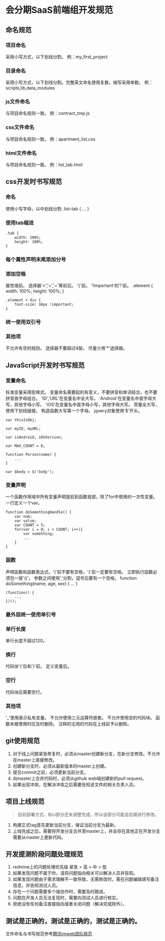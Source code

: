 # 会分期SaaS前端组开发规范

## 命名规范
### 项目命名
采用小写方式，以下划线分割。
例：my_first_project

### 目录命名
采用小写方式，以下划线分割。完整英文命名使用复数，缩写采用单数。
例：scripts,lib,data_modules

### js文件命名
与项目命名规则一致。
例：contract_tmp.js

### css文件命名
与项目命名规则一致。
例：apartment_list.css

### html文件命名
与项目命名规则一致。
例：list_tab.html

## css开发时书写规范
### 命名
使用小写字母，以中划线分割
    .list-tab {
        ...
    }

### 使用tab缩进
    .tab {
        width: 100%;
        height: 100%;
    }

### 每个属性声明末尾添加分号

### 添加空格
属性值前。
选择器'>','+','~'等前后。
'{'前。
'!important'的'!'前。
    .element {
        width: 100%;
        height: 100%;
    }

    .element + div {
        font-size: 16px !important;
    }

### 统一使用双引号

### 其他项
不允许有空的规则。
选择器不要超过4层。
尽量少用'*'选择器。

## JavaScript开发时书写规范
### 变量命名
标准变量采用驼峰式。
变量命名需要起的有意义，不要拼音和单词结合。也不要拼音首字母组合。
'ID','URL'在变量名中全大写。
'Android'在变量名中首字母大写，其他字母小写。
'iOS'在变量名中首字母小写，其他字母大写。
常量全大写，使用下划线链接。
构造函数大写第一个字母。
jquery对象使用'$'开头。

    var thisIsObj;

    var myID, myURL;

    var isAndroid, iOSVersion;

    var MAX_COUNT = 6;

    function Person(name) {
        ...
    }

    var $body = $('body');

### 变量声明
一个函数作用域中所有变量声明提前到函数首部，除了for中使用的一次性变量。
一行定义一个var。

    function doSomethingHandle() {
        var num;
        var value;
        var COUNT = 5;
        for(var i = 0; i < COUNT; i++){
            var something;
            ...
        }
    }

### 函数
声明函数和函数表达式，'('前不要有空格，'{'前一定要有空格。
立即执行函数必须包一层'()'。
参数之间使用','分割，逗号后要有一个空格。
    function doSomething(name, age, sex) {
        ...
    }

    (function() {
        ...
    })();

### 最外层统一使用单引号

### 单行长度
单行长度不超过120。

### 换行
代码块'{'后和'}'前。
定义变量后。

### 空行
代码块后需要空行。

### 其他项
'_'使用表示私有变量。
不允许使用三元运算符嵌套。
不允许使用空的代码块。
函数未被使用时应及时删除。
注释的无用的代码在上线前予以删除。

## git使用规范
1. 对于线上问题紧急修复时，必须从master创建新分支，在新分支修改。不允许在master上直接修改。
2. 创建新分支时，必须从最新版本的master上创建。
3. 提交commit之前，必须更新当前分支。
4. 向master上合并代码时，必须从github web端创建新的pull request。
5. 如果出现冲突，在解决冲突之后需要告知该文件的相关负责人员。

## 项目上线规范
>目前部署方式，和ci部分还未调整完成。所以该部分可能会后期进行修改。

1. 构建正式tag首先更新当前分支，保证当前分支为最新。
2. 上线完成之后，需要将开发分支合并至master上，并且存在其他正在开发分支需要从master上更新代码。

## 开发提测阶段问题处理规范
1. redmine上的问题处理优先级 紧急 > 高 > 中 > 低
2. 如果发现问题不属于你，请将问题指向相关可以解决人员并告知。
3. 如果发现问题由于需求理解不一致导致，无需修改时，需在问题编辑填写备注信息，并告知测试人员。
4. 存在一个问题需要多个端协作时，需要及时跟进。
5. 问题在开发人员无法复现时，需要向测试人员进行核实。
6. 拒绝没有任何备注直接指向或者关闭问题（解决完成除外）。

## 测试是正确的，测试是正确的，测试是正确的。


文件命名与书写规范参考[腾讯imweb团队规范](http://imweb.github.io/CodeGuide/#js-variable-declaration)
